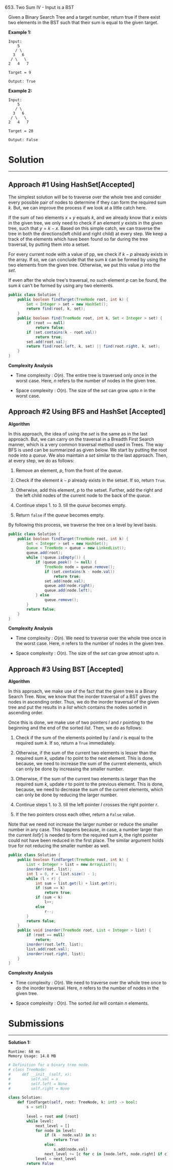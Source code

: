 653. Two Sum IV - Input is a BST

Given a Binary Search Tree and a target number, return true if there exist two elements in the BST such that their sum is equal to the given target.

**Example 1:**
```
Input: 
    5
   / \
  3   6
 / \   \
2   4   7

Target = 9

Output: True
```

**Example 2:**
```
Input: 
    5
   / \
  3   6
 / \   \
2   4   7

Target = 28

Output: False
```

# Solution
---
## Approach #1 Using HashSet[Accepted]
The simplest solution will be to traverse over the whole tree and consider every possible pair of nodes to determine if they can form the required sum $k$. But, we can improve the process if we look at a little catch here.

If the sum of two elements $x + y$ equals $k$, and we already know that $x$ exists in the given tree, we only need to check if an element $y$ exists in the given tree, such that $y = k - x$. Based on this simple catch, we can traverse the tree in both the directions(left child and right child) at every step. We keep a track of the elements which have been found so far during the tree traversal, by putting them into a setset.

For every current node with a value of pp, we check if $k-p$ already exists in the array. If so, we can conclude that the sum $k$ can be formed by using the two elements from the given tree. Otherwise, we put this value $p$ into the $set$.

If even after the whole tree's traversal, no such element $p$ can be found, the sum $k$ can't be formed by using any two elements.

```java
public class Solution {
    public boolean findTarget(TreeNode root, int k) {
        Set < Integer > set = new HashSet();
        return find(root, k, set);
    }
    public boolean find(TreeNode root, int k, Set < Integer > set) {
        if (root == null)
            return false;
        if (set.contains(k - root.val))
            return true;
        set.add(root.val);
        return find(root.left, k, set) || find(root.right, k, set);
    }
}
```

**Complexity Analysis**

* Time complexity : $O(n)$. The entire tree is traversed only once in the worst case. Here, $n$ refers to the number of nodes in the given tree.

* Space complexity : $O(n)$. The size of the $set$ can grow upto $n$ in the worst case.

## Approach #2 Using BFS and HashSet [Accepted]
**Algorithm**

In this approach, the idea of using the $set$ is the same as in the last approach. But, we can carry on the traversal in a Breadth First Search manner, which is a very common traversal method used in Trees. The way BFS is used can be summarized as given below. We start by putting the root node into a $queue$. We also maintain a $set$ similar to the last approach. Then, at every step, we do as follows:

1. Remove an element, $p$, from the front of the $queue$.

1. Check if the element $k-p$ already exists in the setset. If so, return `True`.

1. Otherwise, add this element, $p$ to the setset. Further, add the right and the left child nodes of the current node to the back of the $queue$.

1. Continue steps 1. to 3. till the $queue$ becomes empty.

1. Return `false` if the $queue$ becomes empty.

By following this process, we traverse the tree on a level by level basis.

```java
public class Solution {
    public boolean findTarget(TreeNode root, int k) {
        Set < Integer > set = new HashSet();
        Queue < TreeNode > queue = new LinkedList();
        queue.add(root);
        while (!queue.isEmpty()) {
            if (queue.peek() != null) {
                TreeNode node = queue.remove();
                if (set.contains(k - node.val))
                    return true;
                set.add(node.val);
                queue.add(node.right);
                queue.add(node.left);
            } else
                queue.remove();
        }
        return false;
    }
}
```

**Complexity Analysis**

* Time complexity : $O(n)$. We need to traverse over the whole tree once in the worst case. Here, $n$ refers to the number of nodes in the given tree.

* Space complexity : $O(n)$. The size of the $set$ can grow atmost upto $n$.

## Approach #3 Using BST [Accepted]
**Algorithm**

In this approach, we make use of the fact that the given tree is a Binary Search Tree. Now, we know that the inorder traversal of a BST gives the nodes in ascending order. Thus, we do the inorder traversal of the given tree and put the results in a $list$ which contains the nodes sorted in ascending order.

Once this is done, we make use of two pointers $l$ and $r$ pointing to the beginning and the end of the sorted $list$. Then, we do as follows:

1. Check if the sum of the elements pointed by $l$ and $r$ is equal to the required sum $k$. If so, return a `True` immediately.

1. Otherwise, if the sum of the current two elements is lesser than the required sum $k$, update $l$ to point to the next element. This is done, because, we need to increase the sum of the current elements, which can only be done by increasing the smaller number.

1. Otherwise, if the sum of the current two elements is larger than the required sum $k$, update $r$ to point to the previous element. This is done, because, we need to decrease the sum of the current elements, which can only be done by reducing the larger number.

1. Continue steps 1. to 3. till the left pointer $l$ crosses the right pointer $r$.

1. If the two pointers cross each other, return a `False` value.

Note that we need not increase the larger number or reduce the smaller number in any case. This happens because, in case, a number larger than the current $list[r]$ is needed to form the required sum $k$, the right pointer could not have been reduced in the first place. The similar argument holds true for not reducing the smaller number as well.

```java
public class Solution {
    public boolean findTarget(TreeNode root, int k) {
        List < Integer > list = new ArrayList();
        inorder(root, list);
        int l = 0, r = list.size() - 1;
        while (l < r) {
            int sum = list.get(l) + list.get(r);
            if (sum == k)
                return true;
            if (sum < k)
                l++;
            else
                r--;
        }
        return false;
    }
    public void inorder(TreeNode root, List < Integer > list) {
        if (root == null)
            return;
        inorder(root.left, list);
        list.add(root.val);
        inorder(root.right, list);
    }
}
```

**Complexity Analysis**

* Time complexity : $O(n)$. We need to traverse over the whole tree once to do the inorder traversal. Here, $n$ refers to the number of nodes in the given tree.

* Space complexity : $O(n)$. The sorted $list$ will contain $n$ elements.

# Submissions
---
**Solution 1:**
```
Runtime: 68 ms
Memory Usage: 14.8 MB
```
```python
# Definition for a binary tree node.
# class TreeNode:
#     def __init__(self, x):
#         self.val = x
#         self.left = None
#         self.right = None

class Solution:
    def findTarget(self, root: TreeNode, k: int) -> bool:
        s = set()
        
        level = root and [root]
        while level:
            next_level = []
            for node in level:
                if (k - node.val) in s:
                    return True
                else:
                    s.add(node.val)
                next_level += [c for c in [node.left, node.right] if c]
            level = next_level
        return False
```